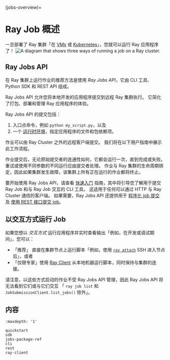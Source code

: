 (jobs-overview)=

# Ray Job 概述

一旦部署了 Ray 集群「在 [VMs](vm-cluster-quick-start) 或 [Kubernetes](kuberay-quickstart)」，您就可以运行 Ray 应用程序了！
![A diagram that shows three ways of running a job on a Ray cluster.](../../images/ray-job-diagram.svg "Three ways of running a job on a Ray cluster.")

## Ray Jobs API

在 Ray 集群上运行作业的推荐方法是使用 *Ray Jobs API*，它由 CLI 工具、Python SDK 和 REST API 组成。

Ray Jobs API 允许您将本地开发的应用程序提交到远程 Ray 集群执行。
它简化了打包、部署和管理 Ray 应用程序的体验。

Ray Jobs API 的提交包括：

1. 入口点命令，例如 `python my_script.py`，以及
2. 一个 [运行时环境](runtime-environments)，指定应用程序的文件和包依赖项。

作业可以由 Ray Cluster 之外的远程客户端提交。
我们将在以下用户指南中展示此工作流程。

作业提交后，无论原始提交者的连通性如何，它都会运行一次，直到完成或失败。
重试或使用不同参数的不同运行应由提交者处理。
作业与 Ray 集群的生命周期绑定，因此如果集群发生故障，该集群上所有正在运行的作业都将终止。

要开始使用 Ray Jobs API，请查看 [快速入门](jobs-quickstart) 指南，其中将引导您了解用于提交 Ray Job 和与 Ray Job 交互的 CLI 工具。
这适用于任何可以通过 HTTP 与 Ray Cluster 通信的客户端。
如果需要，Ray Jobs API 还提供用于 [程序化 job 提交](ray-job-sdk) 及 [使用 REST 接口提交 job](ray-job-rest-api)。

## 以交互方式运行 Job

如果您想以 *交互方式* 运行应用程序并实时查看输出「例如，在开发或调试期间」，您可以：

- 「推荐」 直接在集群节点上运行脚本「例如，使用 [`ray attach`](ray-attach-doc) SSH 进入节点后」，或者
- 「仅限专家」使用 [Ray Client](ray-client-ref) 从本地机器运行脚本，同时保持与集群的连接。

请注意，以这些方式启动的作业不受 Ray Jobs API 管理，因此 Ray Jobs API 将无法看到它们或与它们交互 「 `ray job list` 和 `JobSubmissionClient.list_jobs()` 除外」。

## 内容

```{toctree}
:maxdepth: '1'

quickstart
sdk
jobs-package-ref
cli
rest
ray-client
```
